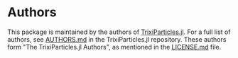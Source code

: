 # Authors

This package is maintained by the authors of
[TrixiParticles.jl](https://github.com/trixi-framework/TrixiParticles.jl).
For a full list of authors, see
[AUTHORS.md](https://github.com/trixi-framework/TrixiParticles.jl/blob/main/AUTHORS.md)
in the TrixiParticles.jl repository.
These authors form "The TrixiParticles.jl Authors", as mentioned in the [LICENSE.md](LICENSE.md) file.
